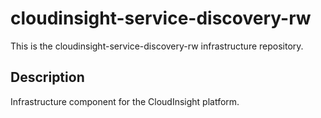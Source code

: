 # cloudinsight-service-discovery-rw

This is the cloudinsight-service-discovery-rw infrastructure repository.

## Description
Infrastructure component for the CloudInsight platform.
